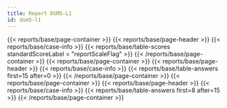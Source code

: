 ```yaml
---
title: Report DSM5-L1
id: dsm5-l1
---
```

{{< reports/base/page-container >}}
  {{< reports/base/page-header >}}
  {{< reports/base/case-info >}}
  {{< reports/base/table-scores standardScoreLabel = "reportScaleFlag" >}}
{{< /reports/base/page-container >}}
{{< reports/base/page-container >}}
  {{< reports/base/page-header >}}
  {{< reports/base/case-info >}}
  {{< reports/base/table-answers first=15 after=0 >}}
{{< /reports/base/page-container >}}
{{< reports/base/page-container >}}
  {{< reports/base/page-header >}}
  {{< reports/base/case-info >}}
  {{< reports/base/table-answers first=8 after=15 >}}
{{< /reports/base/page-container >}}